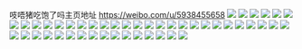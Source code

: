 吱唔猪吃饱了吗主页地址 https://weibo.com/u/5938455658 
![](https://wx4.sinaimg.cn/mw2000/006tT9ASly1h83gxflvy4j329y3197wj.jpg) 
![](https://wx4.sinaimg.cn/mw2000/006tT9ASly1h83gxiak4rj322c2r4e82.jpg) 
![](https://wx4.sinaimg.cn/mw2000/006tT9ASly1h83gxgtd04j327f2xwu0y.jpg) 
![](https://wx4.sinaimg.cn/mw2000/006tT9ASly1h83gxc05j0j31kw35s7wj.jpg) 
![](https://wx4.sinaimg.cn/mw2000/006tT9ASly1h83gxe0w48j31uo2gwx6q.jpg) 
![](https://wx4.sinaimg.cn/mw2000/006tT9ASly1h83gxjlahuj31zz2o17wh.jpg) 
![](https://wx4.sinaimg.cn/mw2000/006tT9ASly1h73yqyf8apj30wi17cdzx.jpg) 
![](https://wx4.sinaimg.cn/mw2000/006tT9ASly1h73yqz0lw0j30wi17cq78.jpg) 
![](https://wx4.sinaimg.cn/mw2000/006tT9ASly1h73yr6mfhvj32dc35s4qp.jpg) 
![](https://wx4.sinaimg.cn/mw2000/006tT9ASly1h73yr0qevwj311u138n4o.jpg) 
![](https://wx4.sinaimg.cn/mw2000/006tT9ASly1h3eqc10z7vj3279279kjm.jpg) 
![](https://wx4.sinaimg.cn/mw2000/006tT9ASly1h3eqdl13erj30ty13oqpl.jpg) 
![](https://wx4.sinaimg.cn/mw2000/006tT9ASly1h3173maq13j31o0280hdt.jpg) 
![](https://wx4.sinaimg.cn/mw2000/006tT9ASly1h3173j8mipj31hj1zdb29.jpg) 
![](https://wx4.sinaimg.cn/mw2000/006tT9ASly1h31741hc2fj32052o6hdv.jpg) 
![](https://wx4.sinaimg.cn/mw2000/006tT9ASly1h3173t80coj31e71uyu0o.jpg) 
![](https://wx4.sinaimg.cn/mw2000/006tT9ASly1h3173tqatoj315a0u2k1p.jpg) 
![](https://wx4.sinaimg.cn/mw2000/006tT9ASly1h3173x0g0nj31sk2e3e82.jpg) 
![](https://wx4.sinaimg.cn/mw2000/006tT9ASly1h2bm60ergrj31gd1xt1kx.jpg) 
![](https://wx4.sinaimg.cn/mw2000/006tT9ASly1h1giavte1uj31kw2dc7wh.jpg) 
![](https://wx4.sinaimg.cn/mw2000/006tT9ASly1h1giao9awgj31kw2dc7wh.jpg) 
![](https://wx4.sinaimg.cn/mw2000/006tT9ASly1h1a979dj1xj322y2rxb2c.jpg) 
![](https://wx4.sinaimg.cn/mw2000/006tT9ASly1h1a97350coj32c0340b2b.jpg) 
![](https://wx4.sinaimg.cn/mw2000/006tT9ASly1h1a98omoubj326e2vvkjo.jpg) 
![](https://wx4.sinaimg.cn/mw2000/006tT9ASly1h1a94s85s9j32c0340qv7.jpg) 
![](https://wx4.sinaimg.cn/mw2000/006tT9ASly1h1a97j1dn7j31kw23ux6p.jpg) 
![](https://wx4.sinaimg.cn/mw2000/006tT9ASly1h1a96fbknoj32c0340b2c.jpg) 
![](https://wx4.sinaimg.cn/mw2000/006tT9ASly1gyw4t8gw66j31o0280npd.jpg) 
![](https://wx4.sinaimg.cn/mw2000/006tT9ASly1gyw4t9ilkjj31nz1nz7wh.jpg) 
![](https://wx4.sinaimg.cn/mw2000/006tT9ASly1gyw4tep77mj31o01o0b29.jpg) 
![](https://wx4.sinaimg.cn/mw2000/006tT9ASly1gyw5486ty0j32c02c0kjm.jpg) 
![](https://wx4.sinaimg.cn/mw2000/006tT9ASly1gydep4e5w9j31qz2byhdu.jpg) 
![](https://wx4.sinaimg.cn/mw2000/006tT9ASly1gydeovsu45j30sg1c07wh.jpg) 
![](https://wx4.sinaimg.cn/mw2000/006tT9ASly1gydeou6l7sj31sc2dub29.jpg) 
![](https://wx4.sinaimg.cn/mw2000/006tT9ASly1gydeos8m9kj32dc35su0z.jpg) 
![](https://wx4.sinaimg.cn/mw2000/006tT9ASly1gydep2cciuj31sc2nwkjl.jpg) 
![](https://wx4.sinaimg.cn/mw2000/006tT9ASly1gydep0kwd3j31sc2ds4qr.jpg) 
![](https://wx4.sinaimg.cn/mw2000/006tT9ASly1gydep7i4v3j31r02c0u0x.jpg) 
![](https://wx4.sinaimg.cn/mw2000/006tT9ASly1gydeoyjlwkj31r32c41kz.jpg) 
![](https://wx4.sinaimg.cn/mw2000/006tT9ASly1gydep5uf12j31901o01ky.jpg) 
![](https://wx4.sinaimg.cn/mw2000/006tT9ASly1gy6om5t7r9j32c03404qr.jpg) 
![](https://wx4.sinaimg.cn/mw2000/006tT9ASly1gy6omagousj32c0340u0y.jpg) 
![](https://wx4.sinaimg.cn/mw2000/006tT9ASly1gy6om32wdqj316o1kwnkj.jpg) 
![](https://wx4.sinaimg.cn/mw2000/006tT9ASly1gy6op9vx6pj31z62mxx6q.jpg) 
![](https://wx4.sinaimg.cn/mw2000/006tT9ASly1gxuznyn8ydj32c03407wj.jpg) 
![](https://wx4.sinaimg.cn/mw2000/006tT9ASly1gxuznzvqjuj32c0340e83.jpg) 
![](https://wx4.sinaimg.cn/mw2000/006tT9ASly1gxuznwb25pj327n2s4u0y.jpg) 
